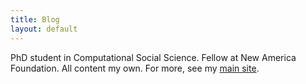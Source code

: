```yaml
---
title: Blog
layout: default
---
```


PhD student in Computational Social Science. Fellow at New America Foundation. All content my own. For more, see my [main site](aelkus.github.io). 









